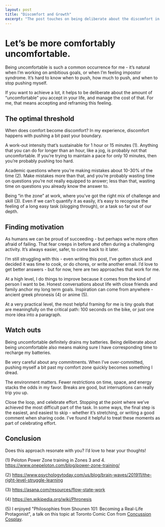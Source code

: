 ```yaml
---
layout: post
title: "Discomfort and Growth"
excerpt: "The post touches on being deliberate about the discomfort in our lives. What's the optimal threshold where growth happens? How to find motivation for staying uncomfortable? Any advice on managing the risks of over doing it?"
---
```

# Let’s be more comfortably uncomfortable. 

Being uncomfortable is such a common occurrence for me - it’s natural when I’m working on ambitious goals, or when I’m feeling impostor syndrome. It’s hard to know when to push, how much to push, and when to stop pushing myself. 

If you want to achieve a lot, it helps to be deliberate about the amount of “uncomfortable” you accept in your life, and manage the cost of that. For me, that means accepting and reframing this feeling. 

## The optimal threshold

When does comfort become discomfort? 
In my experience, discomfort happens with pushing a bit past your boundary. 

A work-out intensity that’s sustainable for 1 hour or 15 minutes (1). Anything that you can do for longer than an hour, like a jog, is probably not that uncomfortable. If you’re trying to maintain a pace for only 10 minutes, then you’re probably pushing too hard.

Academic questions where you’re making mistakes about 10-30% of the time (2). Make mistakes more than that, and you’re probably wasting time on questions you’re not really equipped to answer; less than that, wasting time on questions you already know the answer to.

Being “in the zone” at work, where you’ve got the right mix of challenge and skill (3). Even if we can’t quantify it as easily, it’s easy to recognise the feeling of a long easy task (slogging through), or a task so far out of our depth.

## Finding motivation
As humans we can be proud of succeeding - but perhaps we’re more often afraid of failing. That fear creeps in before and often during a challenging activity. It’s always easier, safer, to come back to it later. 

I’m still struggling with this - even writing this post, I’ve gotten stuck and decided it was time to cook, or do chores, or write another email. I’d love to get better answers - but for now, here are two approaches that work for me.

At a high level, I do things to improve because it comes from the kind of person I want to be. Honest conversations about life with close friends and family anchor my long term goals. Inspiration can come from anywhere - ancient greek phronesis (4) or anime (5).

At a very practical level, the most helpful framing for me is tiny goals that are meaningfully on the critical path: 100 seconds on the bike, or just one more idea into a paragraph. 

## Watch outs
Being uncomfortable definitely drains my batteries. Being deliberate about being uncomfortable also means making sure I have corresponding time to recharge my batteries.

Be very careful about any commitments. When I’ve over-committed, pushing myself a bit past my comfort zone quickly becomes something I dread. 

The environment matters. Fewer restrictions on time, space, and energy stacks the odds in my favor. Breaks are good, but interruptions can really trip you up. 

Close the loop, and celebrate effort. Stopping at the point where we’ve achieved the most difficult part of the task. In some ways, the final step is the easiest, and easiest to skip - whether it’s stretching, or writing a good comment when sharing code. I’ve found it helpful to treat these moments as part of celebrating effort. 

## Conclusion
Does this approach resonate with you? I’d love to hear your thoughts!

(1) Peloton Power Zone training in Zones 3 and 4. 
https://www.onepeloton.com/blog/power-zone-training/

(2) https://www.psychologytoday.com/us/blog/brain-waves/201911/the-right-level-struggle-learning

(3) https://asana.com/resources/flow-state-work

(4) https://en.wikipedia.org/wiki/Phronesis

(5) I enjoyed "Philosophies from Shounen 101: Becoming a Real-Life Protagonist", a talk on this topic at Toronto Comic Con from [Concussion Cosplay](https://fanexpohq.com/comicontoronto/guests/concussioncosplay/).